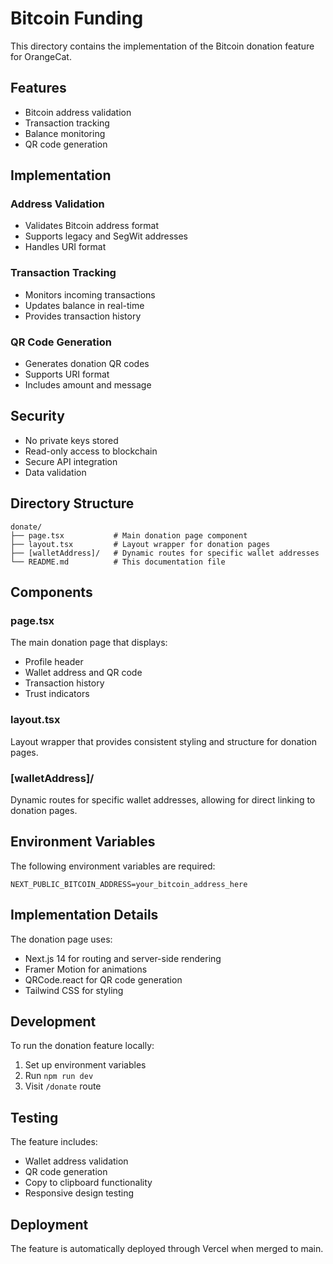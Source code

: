 # Bitcoin Funding

This directory contains the implementation of the Bitcoin donation feature for OrangeCat.

## Features

- Bitcoin address validation
- Transaction tracking
- Balance monitoring
- QR code generation

## Implementation

### Address Validation
- Validates Bitcoin address format
- Supports legacy and SegWit addresses
- Handles URI format

### Transaction Tracking
- Monitors incoming transactions
- Updates balance in real-time
- Provides transaction history

### QR Code Generation
- Generates donation QR codes
- Supports URI format
- Includes amount and message

## Security

- No private keys stored
- Read-only access to blockchain
- Secure API integration
- Data validation

## Directory Structure

```
donate/
├── page.tsx           # Main donation page component
├── layout.tsx         # Layout wrapper for donation pages
├── [walletAddress]/   # Dynamic routes for specific wallet addresses
└── README.md          # This documentation file
```

## Components

### page.tsx
The main donation page that displays:
- Profile header
- Wallet address and QR code
- Transaction history
- Trust indicators

### layout.tsx
Layout wrapper that provides consistent styling and structure for donation pages.

### [walletAddress]/
Dynamic routes for specific wallet addresses, allowing for direct linking to donation pages.

## Environment Variables

The following environment variables are required:

```env
NEXT_PUBLIC_BITCOIN_ADDRESS=your_bitcoin_address_here
```

## Implementation Details

The donation page uses:
- Next.js 14 for routing and server-side rendering
- Framer Motion for animations
- QRCode.react for QR code generation
- Tailwind CSS for styling

## Development

To run the donation feature locally:
1. Set up environment variables
2. Run `npm run dev`
3. Visit `/donate` route

## Testing

The feature includes:
- Wallet address validation
- QR code generation
- Copy to clipboard functionality
- Responsive design testing

## Deployment

The feature is automatically deployed through Vercel when merged to main. 